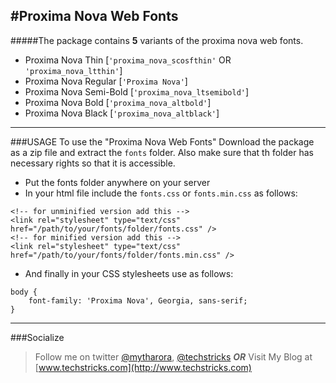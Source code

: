 #Proxima Nova Web Fonts
-----------------------

#####The package contains **5** variants of the proxima nova web fonts.


 - Proxima Nova Thin [`'proxima_nova_scosfthin'` OR `'proxima_nova_ltthin'`]
 - Proxima Nova Regular [`'Proxima Nova'`]
 - Proxima Nova Semi-Bold [`'proxima_nova_ltsemibold'`]
 - Proxima Nova Bold [`'proxima_nova_altbold'`]
 - Proxima Nova Black  [`'proxima_nova_altblack'`]

-----------

###USAGE
To use the "Proxima Nova Web Fonts" Download the package as a zip file and extract the `fonts` folder.
Also make sure that th folder has necessary rights so that it is accessible.
 - Put the fonts folder anywhere on your server
 - In your html file include the `fonts.css` or `fonts.min.css` as follows:
```
<!-- for unminified version add this -->
<link rel="stylesheet" type="text/css" href="/path/to/your/fonts/folder/fonts.css" />
<!-- for minified version add this -->
<link rel="stylesheet" type="text/css" href="/path/to/your/fonts/folder/fonts.min.css" />
```

 - And finally in your CSS stylesheets use as follows:
```
body {
    font-family: 'Proxima Nova', Georgia, sans-serif;
}
```
--------------

###Socialize
>Follow me on twitter [@mytharora](), [@techstricks]() ***OR***
>Visit My Blog at [www.techstricks.com](http://www.techstricks.com)
